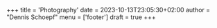+++
title = 'Photography'
date = 2023-10-13T23:05:30+02:00
author = "Dennis Schoepf"
menu = ['footer']
draft = true
+++

